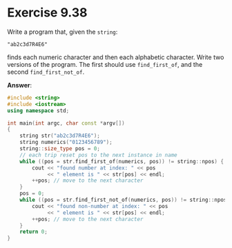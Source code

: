 # Exercise 9.38

Write a program that, given the `string`:

`"ab2c3d7R4E6"`

finds each numeric character and then each alphabetic character. Write two versions of the program. The first should use `find_first_of`, and the second `find_first_not_of`.

**Answer**:

```cpp
#include <string>
#include <iostream>
using namespace std;

int main(int argc, char const *argv[])
{
    string str("ab2c3d7R4E6");
    string numerics("0123456789");
    string::size_type pos = 0;
    // each trip reset pos to the next instance in name
    while ((pos = str.find_first_of(numerics, pos)) != string::npos) {
        cout << "found number at index: " << pos
             << " element is " << str[pos] << endl;
        ++pos; // move to the next character
    }
    pos = 0;
    while ((pos = str.find_first_not_of(numerics, pos)) != string::npos) {
        cout << "found non-number at index: " << pos
             << " element is " << str[pos] << endl;
        ++pos; // move to the next character
    }
    return 0;
}
```
